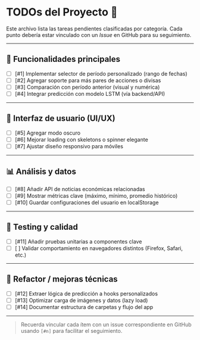 # TODOs del Proyecto 📌

Este archivo lista las tareas pendientes clasificadas por categoría. Cada punto debería estar vinculado con un *Issue* en GitHub para su seguimiento.

---

## 🔧 Funcionalidades principales

- [ ] [#1] Implementar selector de período personalizado (rango de fechas)
- [ ] [#2] Agregar soporte para más pares de acciones o divisas
- [ ] [#3] Comparación con período anterior (visual y numérica)
- [ ] [#4] Integrar predicción con modelo LSTM (vía backend/API)

---

## 🎨 Interfaz de usuario (UI/UX)

- [ ] [#5] Agregar modo oscuro
- [ ] [#6] Mejorar loading con skeletons o spinner elegante
- [ ] [#7] Ajustar diseño responsivo para móviles

---

## 📊 Análisis y datos

- [ ] [#8] Añadir API de noticias económicas relacionadas
- [ ] [#9] Mostrar métricas clave (máximo, mínimo, promedio histórico)
- [ ] [#10] Guardar configuraciones del usuario en localStorage

---

## 🧪 Testing y calidad

- [ ] [#11] Añadir pruebas unitarias a componentes clave
- [ ] [ ] Validar comportamiento en navegadores distintos (Firefox, Safari, etc.)

---

## 🧱 Refactor / mejoras técnicas

- [ ] [#12] Extraer lógica de predicción a hooks personalizados
- [ ] [#13] Optimizar carga de imágenes y datos (lazy load)
- [ ] [#14] Documentar estructura de carpetas y flujo del app

---

> Recuerda vincular cada ítem con un issue correspondiente en GitHub usando `[#n]` para facilitar el seguimiento.

